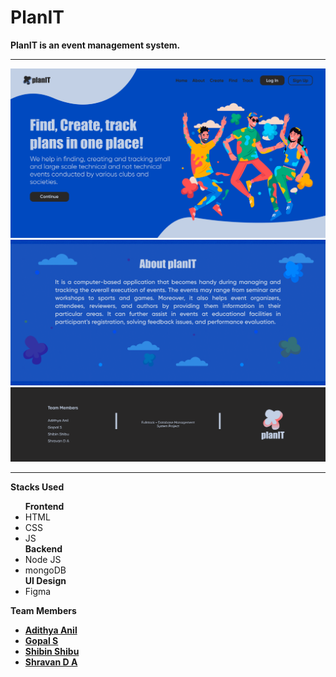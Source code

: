 # PlanIT
<b>PlanIT is an event management system.</b>
<hr>
<img src="readme/readme1.png">
<img src="readme/readme2.png">
<img src="readme/readme3.png">
<hr>
<p><b>Stacks Used</b></p>
<ul>
  <b>Frontend</b>
  <li>HTML</li>
  <li>CSS</li>
  <li>JS</li>
  <b>Backend</b> 
  <li>Node JS</li>
  <li>mongoDB</li>
  <b>UI Design</b>
  <li>Figma</li>
</ul>
<p><b>Team Members</b></p>
<ul>
  <li><b><a href="">Adithya Anil</a></b></li>
  <li><b><a href="">Gopal S</a></b></li>
  <li><b><a href="https://shibinshibu01.bio.link/">Shibin Shibu</a></b></li>
  <li><b><a href="">Shravan D A</a></b></li>
</ul>
